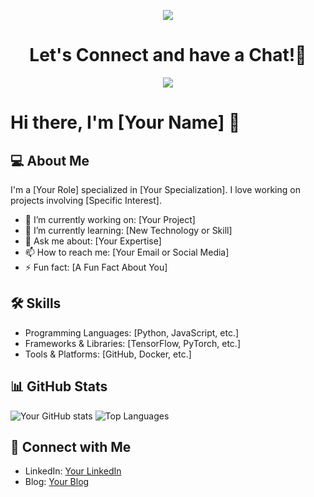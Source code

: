 <p align="center">
  <img src="https://capsule-render.vercel.app/api?type=waving&color=0:EEFF00,100:a82da8&text=I%20am%20Gojo%20Satoru!&height=200&section=header&fontSize=50"/>
</p>

<h1 align="center">
  Let's Connect and have a Chat!💬
</h1>

<p align="center">
  <img src="Gojo.gif"/>
</p>

# Hi there, I'm [Your Name] 👋

## 💻 About Me
I'm a [Your Role] specialized in [Your Specialization]. I love working on projects involving [Specific Interest].

- 🔭 I’m currently working on: [Your Project]
- 🌱 I’m currently learning: [New Technology or Skill]
- 💬 Ask me about: [Your Expertise]
- 📫 How to reach me: [Your Email or Social Media]
- ⚡ Fun fact: [A Fun Fact About You]

## 🛠️ Skills
- Programming Languages: [Python, JavaScript, etc.]
- Frameworks & Libraries: [TensorFlow, PyTorch, etc.]
- Tools & Platforms: [GitHub, Docker, etc.]

## 📊 GitHub Stats
![Your GitHub stats](https://github-readme-stats.vercel.app/api?username=yourusername&show_icons=true&theme=radical)
![Top Languages](https://github-readme-stats.vercel.app/api/top-langs/?username=yourusername&layout=compact&theme=radical)

## 🔗 Connect with Me
- LinkedIn: [Your LinkedIn](https://www.linkedin.com/in/yourusername)
- Blog: [Your Blog](https://yourblog.com)
